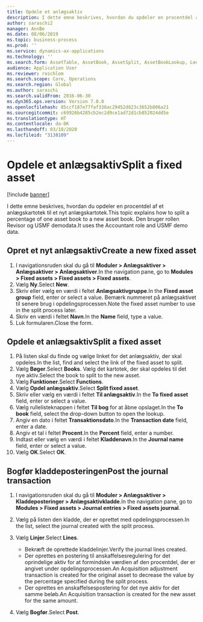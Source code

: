 ```yaml
---
title: Opdele et anlægsaktiv
description: I dette emne beskrives, hvordan du opdeler en procentdel af et anlægskartotek til et nyt anlægskartotek.
author: saraschi2
manager: AnnBe
ms.date: 08/06/2019
ms.topic: business-process
ms.prod: ''
ms.service: dynamics-ax-applications
ms.technology: ''
ms.search.form: AssetTable, AssetBook, AssetSplit, AssetBookLookup, LedgerJournalTable, LedgerJournalTransAsset
audience: Application User
ms.reviewer: roschlom
ms.search.scope: Core, Operations
ms.search.region: Global
ms.author: saraschi
ms.search.validFrom: 2016-06-30
ms.dyn365.ops.version: Version 7.0.0
ms.openlocfilehash: 85ccf187e77faf338ac29452d823c3652b806a21
ms.sourcegitcommit: c69926b4285cb2ec2d9ce1ad72d1cb852024dd5e
ms.translationtype: HT
ms.contentlocale: da-DK
ms.lasthandoff: 03/18/2020
ms.locfileid: "3138109"
---
```

# <a name="split-a-fixed-asset"></a><span data-ttu-id="abab8-103">Opdele et anlægsaktiv</span><span class="sxs-lookup"><span data-stu-id="abab8-103">Split a fixed asset</span></span>

[!include [banner](../../includes/banner.md)]

<span data-ttu-id="abab8-104">I dette emne beskrives, hvordan du opdeler en procentdel af et anlægskartotek til et nyt anlægskartotek.</span><span class="sxs-lookup"><span data-stu-id="abab8-104">This topic explains how to split a percentage of one asset book to a new asset book.</span></span> <span data-ttu-id="abab8-105">Den bruger rollen Revisor og USMF demodata.</span><span class="sxs-lookup"><span data-stu-id="abab8-105">It uses the Accountant role and USMF demo data.</span></span>


## <a name="create-a-new-fixed-asset"></a><span data-ttu-id="abab8-106">Opret et nyt anlægsaktiv</span><span class="sxs-lookup"><span data-stu-id="abab8-106">Create a new fixed asset</span></span>
1. <span data-ttu-id="abab8-107">I navigationsruden skal du gå til **Moduler > Anlægsaktiver > Anlægsaktiver > Anlægsaktiver**.</span><span class="sxs-lookup"><span data-stu-id="abab8-107">In the navigation pane, go to **Modules > Fixed assets > Fixed assets > Fixed assets**.</span></span>
2. <span data-ttu-id="abab8-108">Vælg **Ny**.</span><span class="sxs-lookup"><span data-stu-id="abab8-108">Select **New**.</span></span>
3. <span data-ttu-id="abab8-109">Skriv eller vælg en værdi i feltet **Anlægsaktivgruppe**.</span><span class="sxs-lookup"><span data-stu-id="abab8-109">In the **Fixed asset group** field, enter or select a value.</span></span> <span data-ttu-id="abab8-110">Bemærk nummeret på anlægsaktivet til senere brug i opdelingsprocessen.</span><span class="sxs-lookup"><span data-stu-id="abab8-110">Note the fixed asset number to use in the split process later.</span></span>  
4. <span data-ttu-id="abab8-111">Skriv en værdi i feltet **Navn**.</span><span class="sxs-lookup"><span data-stu-id="abab8-111">In the **Name** field, type a value.</span></span>
5. <span data-ttu-id="abab8-112">Luk formularen.</span><span class="sxs-lookup"><span data-stu-id="abab8-112">Close the form.</span></span>

## <a name="split-a-fixed-asset"></a><span data-ttu-id="abab8-113">Opdele et anlægsaktiv</span><span class="sxs-lookup"><span data-stu-id="abab8-113">Split a fixed asset</span></span>
1. <span data-ttu-id="abab8-114">På listen skal du finde og vælge linket for det anlægsaktiv, der skal opdeles.</span><span class="sxs-lookup"><span data-stu-id="abab8-114">In the list, find and select the link of the fixed asset to split.</span></span>
2. <span data-ttu-id="abab8-115">Vælg **Bøger**.</span><span class="sxs-lookup"><span data-stu-id="abab8-115">Select **Books**.</span></span> <span data-ttu-id="abab8-116">Vælg det kartotek, der skal opdeles til det nye aktiv.</span><span class="sxs-lookup"><span data-stu-id="abab8-116">Select the book to split to the new asset.</span></span>  
3. <span data-ttu-id="abab8-117">Vælg **Funktioner**.</span><span class="sxs-lookup"><span data-stu-id="abab8-117">Select **Functions**.</span></span>
4. <span data-ttu-id="abab8-118">Vælg **Opdel anlægsaktiv**.</span><span class="sxs-lookup"><span data-stu-id="abab8-118">Select **Split fixed asset**.</span></span>
5. <span data-ttu-id="abab8-119">Skriv eller vælg en værdi i feltet **Til anlægsaktiv**.</span><span class="sxs-lookup"><span data-stu-id="abab8-119">In the **To fixed asset** field, enter or select a value.</span></span>
6. <span data-ttu-id="abab8-120">Vælg rullelisteknappen i feltet **Til bog** for at åbne opslaget.</span><span class="sxs-lookup"><span data-stu-id="abab8-120">In the **To book** field, select the drop-down button to open the lookup.</span></span>
7. <span data-ttu-id="abab8-121">Angiv en dato i feltet **Transaktionsdato**.</span><span class="sxs-lookup"><span data-stu-id="abab8-121">In the **Transaction date** field, enter a date.</span></span>
8. <span data-ttu-id="abab8-122">Angiv et tal i feltet **Procent**.</span><span class="sxs-lookup"><span data-stu-id="abab8-122">In the **Percent** field, enter a number.</span></span>
9. <span data-ttu-id="abab8-123">Indtast eller vælg en værdi i feltet **Kladdenavn**.</span><span class="sxs-lookup"><span data-stu-id="abab8-123">In the **Journal name** field, enter or select a value.</span></span>
10. <span data-ttu-id="abab8-124">Vælg **OK**.</span><span class="sxs-lookup"><span data-stu-id="abab8-124">Select **OK**.</span></span>

## <a name="post-the-journal-transaction"></a><span data-ttu-id="abab8-125">Bogfør kladdeposteringen</span><span class="sxs-lookup"><span data-stu-id="abab8-125">Post the journal transaction</span></span>
1. <span data-ttu-id="abab8-126">I navigationsruden skal du gå til **Moduler > Anlægsaktiver > Kladdeposteringer > Anlægsaktivkladde**.</span><span class="sxs-lookup"><span data-stu-id="abab8-126">In the navigation pane, go to **Modules > Fixed assets > Journal entries > Fixed assets journal**.</span></span>
2. <span data-ttu-id="abab8-127">Vælg på listen den kladde, der er oprettet med opdelingsprocessen.</span><span class="sxs-lookup"><span data-stu-id="abab8-127">In the list, select the journal created with the split process.</span></span>
3. <span data-ttu-id="abab8-128">Vælg **Linjer**.</span><span class="sxs-lookup"><span data-stu-id="abab8-128">Select **Lines**.</span></span>

    - <span data-ttu-id="abab8-129">Bekræft de oprettede kladdelinjer.</span><span class="sxs-lookup"><span data-stu-id="abab8-129">Verify the journal lines created.</span></span>  
    - <span data-ttu-id="abab8-130">Der oprettes en postering til anskaffelsesregulering for det oprindelige aktiv for at formindske værdien af den procentdel, der er angivet under opdelingsprocessen.</span><span class="sxs-lookup"><span data-stu-id="abab8-130">An Acquisition adjustment transaction is created for the original asset to decrease the value by the percentage specified during the split process.</span></span>  
    - <span data-ttu-id="abab8-131">Der oprettes en anskaffelsespostering for det nye aktiv for det samme beløb.</span><span class="sxs-lookup"><span data-stu-id="abab8-131">An Acquisition transaction is created for the new asset for the same amount.</span></span>  

4. <span data-ttu-id="abab8-132">Vælg **Bogfør**.</span><span class="sxs-lookup"><span data-stu-id="abab8-132">Select **Post**.</span></span>

